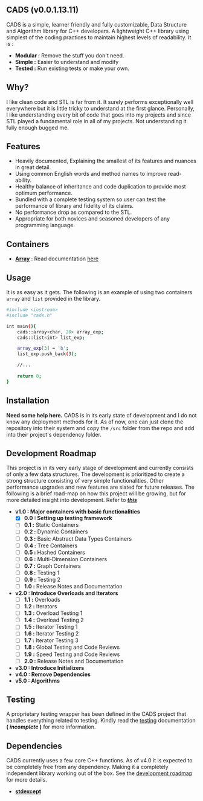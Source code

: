 
## CADS (v0.0.1.13.11)
CADS is a simple, learner friendly and fully customizable, Data Structure and Algorithm library for C++ developers. A lightweight C++ library using simplest of the coding practices to maintain highest levels of readability. It is :

- **Modular :** Remove the stuff you don't need.
- **Simple :** Easier to understand and modify
- **Tested :** Run existing tests or make your own.

## Why?
I like clean code and STL is far from it. It surely performs exceptionally well everywhere but it is little tricky to understand at the first glance. Personally, I like understanding every bit of code that goes into my projects and since STL played a fundamental role in all of my projects. Not understanding it fully enough bugged me.

## Features

- Heavily documented, Explaining the smallest of its features and nuances in great detail.
- Using common English words and method names to improve read-ability.
- Healthy balance of inheritance and code duplication to provide most optimum performance.
- Bundled with a complete testing system so user can test the performance of library and fidelity of its claims.
- No performance drop as compared to the STL.
- Appropriate for both novices and seasoned developers of any programming language.

## Containers
- [**Array**](src/cads/array.h) : Read documentation [here](doc/array.md)

## Usage
It is as easy as it gets. The following is an example of using two containers `array` and `list` provided in the library.
```sh
#include <iostream>
#include "cads.h"

int main(){
	cads::array<char, 20> array_exp;
	cads::list<int> list_exp;

	array_exp[3] = 'b';
	list_exp.push_back(3);

	//...
	
	return 0;
}
```
## Installation

**Need some help here.**
CADS is in its early state of development and I do not know any deployment methods for it. As of now, one can just clone the repository into their system and copy the `/src` folder from the repo and add into their project's dependency folder.

## Development Roadmap

This project is in its very early stage of development and currently consists of only a few data structures. The development is prioritized to create a strong structure consisting of very simple functionalities. Other performance upgrades and new features are slated for future releases.
The following is a brief road-map on how this project will be growing, but for more detailed insight into development. Refer to [**_this_**](doc/dev_roadmap.md)

- **v1.0 : Major containers with basic functionalities**
	- [x] **0.0 : Setting up testing framework**
	- [ ] **0.1 :** Static Containers
	- [ ] **0.2 :** Dynamic Containers
	- [ ] **0.3 :** Basic Abstract Data Types Containers
	- [ ] **0.4 :** Tree Containers
	- [ ] **0.5 :** Hashed Containers
	- [ ] **0.6 :** Multi-Dimension Containers
	- [ ] **0.7 :** Graph Containers
	- [ ] **0.8 :** Testing 1
	- [ ] **0.9 :** Testing 2
	- [ ] **1.0 :** Release Notes and Documentation
- **v2.0 : Introduce Overloads and Iterators**
	- [ ] **1.1 :** Overloads
	- [ ] **1.2 :** Iterators
	- [ ] **1.3 :** Overload Testing 1
	- [ ] **1.4 :** Overload Testing 2
	- [ ] **1.5 :** Iterator Testing 1
	- [ ] **1.6 :** Iterator Testing 2
	- [ ] **1.7 :** Iterator Testing 3
	- [ ] **1.8 :** Global Testing and Code Reviews
	- [ ] **1.9 :** Speed Testing and Code Reviews
	- [ ] **2.0 :** Release Notes and Documentation
- **v3.0 : Introduce Initializers**
- **v4.0 : Remove Dependencies**
- **v5.0 : Algorithms**


## Testing
A proprietary testing wrapper has been defined in the CADS project that handles everything related to testing.
Kindly read the [testing](...) documentation **( _incomplete_ )** for more information.

## Dependencies

CADS currently uses a few core C++ functions. As of v4.0 it is expected to be completely free from any dependency. Making it a completely independent library working out of the box. See the [development roadmap](doc/dev_roadmap.md) for more details.
- **[stdexcept](https://en.cppreference.com/w/cpp/header/stdexcept)**

<!--## Contribution

A pull-request standard is currently being theorized to improve bug-reporting and community assist on this project. Updates in this regard will be announced shortly.

## License
## Credits
-->